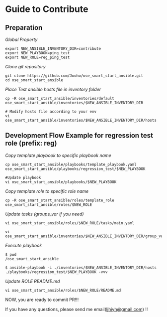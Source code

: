 # Guide to Contribute

## Preparation  

*Global Property*
```
export NEW_ANSIBLE_INVENTORY_DIR=contribute
export NEW_PLAYBOOK=ping_test
export NEW_ROLE=reg_ping_test
```

*Clone git repository*
```
git clone https://github.com/Jooho/ose_smart_start_ansible.git
cd ose_smart_start_ansible
```

*Place Test ansible hosts file in inventory folder*
```
cp -R ose_smart_start_ansible/inventories/default  ose_smart_start_ansible/inventories/$NEW_ANSIBLE_INVENTORY_DIR

# Modify hosts file according to your env
vi ose_smart_start_ansible/inventories/$NEW_ANSIBLE_INVENTORY_DIR/hosts
```

## Development Flow Example for regression test role (prefix: reg)

*Copy template playbook to specific playbook name*
```
cp ose_smart_start_ansible/playbooks/template_playbook.yaml ose_smart_start_ansible/playbooks/regression_test/$NEW_PLAYBOOK

#Update playbook
vi ose_smart_start_ansible/playbooks/$NEW_PLAYBOOK
```

*Copy template role to specific role name*
```
cp -R ose_smart_start_ansible/roles/template_role   ose_smart_start_ansible/roles/$NEW_ROLE
```

*Update tasks (groups_var if you need)*
```
vi ose_smart_start_ansible/roles/$NEW_ROLE/tasks/main.yaml

vi ose_smart_start_ansible/inventories/$NEW_ANSIBLE_INVENTORY_DIR/group_vars/all
```

*Execute playbook*
```
$ pwd 
/ose_smart_start_ansible

$ ansible-playbook -i ./inventories/$NEW_ANSIBLE_INVENTORY_DIR/hosts ./playbooks/regression_test/$NEW_PLAYBOOK -vvv
```

*Update ROLE README.md*
```
vi ose_smart_start_ansible/roles/$NEW_ROLE/README.md
```

NOW, you are ready to commit PR!!!

If you have any questions, please send me email(ljhiyh@gmail.com) !!
